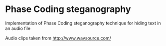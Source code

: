 # Phase Coding steganography

Implementation of Phase Coding steganography technique for hiding text in an audio file

Audio clips taken from http://www.wavsource.com/
